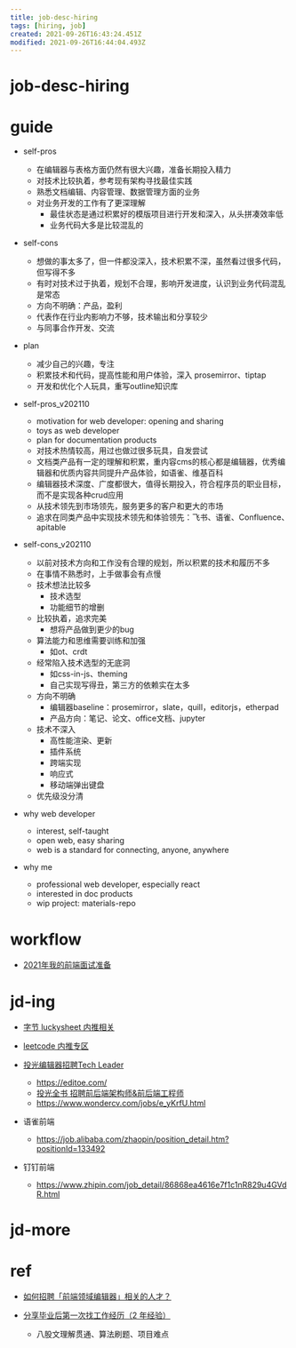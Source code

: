 ```yaml
---
title: job-desc-hiring
tags: [hiring, job]
created: 2021-09-26T16:43:24.451Z
modified: 2021-09-26T16:44:04.493Z
---
```


# job-desc-hiring

# guide

- self-pros
  - 在编辑器与表格方面仍然有很大兴趣，准备长期投入精力
  - 对技术比较执着，参考现有架构寻找最佳实践
  - 熟悉文档编辑、内容管理、数据管理方面的业务
  - 对业务开发的工作有了更深理解
    - 最佳状态是通过积累好的模版项目进行开发和深入，从头拼凑效率低
    - 业务代码大多是比较混乱的

- self-cons
  - 想做的事太多了，但一件都没深入，技术积累不深，虽然看过很多代码，但写得不多
  - 有时对技术过于执着，规划不合理，影响开发进度，认识到业务代码混乱是常态
  - 方向不明确：产品，盈利
  - 代表作在行业内影响力不够，技术输出和分享较少
  - 与同事合作开发、交流

- plan
  - 减少自己的兴趣，专注
  - 积累技术和代码，提高性能和用户体验，深入 prosemirror、tiptap
  - 开发和优化个人玩具，重写outline知识库

- self-pros_v202110
  - motivation for web developer: opening and sharing
  - toys as web developer
  - plan for documentation products
  - 对技术热情较高，用过也做过很多玩具，自发尝试
  - 文档类产品有一定的理解和积累，重内容cms的核心都是编辑器，优秀编辑器和优质内容共同提升产品体验，如语雀、维基百科
  - 编辑器技术深度、广度都很大，值得长期投入，符合程序员的职业目标，而不是实现各种crud应用
  - 从技术领先到市场领先，服务更多的客户和更大的市场
  - 追求在同类产品中实现技术领先和体验领先：飞书、语雀、Confluence、apitable

- self-cons_v202110
  - 以前对技术方向和工作没有合理的规划，所以积累的技术和履历不多
  - 在事情不熟悉时，上手做事会有点慢
  - 技术想法比较多
    - 技术选型
    - 功能细节的增删
  - 比较执着，追求完美
    - 想将产品做到更少的bug
  - 算法能力和思维需要训练和加强
    - 如ot、crdt
  - 经常陷入技术选型的无底洞
    - 如css-in-js、theming
    - 自己实现写得丑，第三方的依赖实在太多
  - 方向不明确
    - 编辑器baseline：prosemirror，slate，quill，editorjs，etherpad
    - 产品方向：笔记、论文、office文档、jupyter
  - 技术不深入
    - 高性能渲染、更新
    - 插件系统
    - 跨端实现
    - 响应式
    - 移动端弹出键盘
  - 优先级没分清

- why web developer
  - interest, self-taught
  - open web, easy sharing
  - web is a standard for connecting, anyone, anywhere

- why me
  - professional web developer, especially react
  - interested in doc products
  - wip project: materials-repo
# workflow
- [2021年我的前端面试准备](https://juejin.cn/post/6989422484722286600)
# jd-ing
- [字节 luckysheet 内推相关](https://github.com/mengshukeji/Luckysheet/commit/4788fe6019554fdf68f5a8e6f802fc6eee8b0cf3#diff-2b8d2db04fe3277c3a06cbdf5da2ba7659f95e19e31f59d5382b40ac81a1a98d)

- [leetcode 内推专区](https://leetcode-cn.com/circle/career/)

- [投光编辑器招聘Tech Leader](https://zhuanlan.zhihu.com/p/405442170)
  - https://editoe.com/
  - [投光全书 招聘前后端架构师&前后端工程师](https://learnku.com/go/t/56865)
  - https://www.wondercv.com/jobs/e_yKrfU.html

- 语雀前端
  - https://job.alibaba.com/zhaopin/position_detail.htm?positionId=133492

- 钉钉前端
  - https://www.zhipin.com/job_detail/86868ea4616e7f1c1nR829u4GVdR.html
# jd-more

# ref
- [如何招聘「前端领域编辑器」相关的人才？](https://www.zhihu.com/question/396755131/answers/updated)

- [分享毕业后第一次找工作经历（2 年经验）](https://v2ex.com/t/805449)
  - 八股文理解贯通、算法刷题、项目难点
